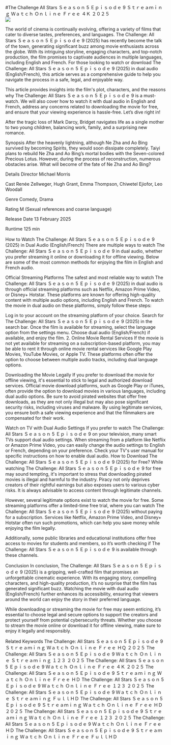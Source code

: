 #The Challenge All Stars Ｓｅａｓｏｎ 5 Ｅｐｉｓｏｄｅ 9 Ｓｔｒｅａｍｉｎｇ Ｗａｔｃｈ Ｏｎｌｉｎｅ Ｆｒｅｅ ４Ｋ ２０２５  
[![](https://i.imgur.com/qSNzIqt.png)](https://movie.rssnews.media/jceqUEIi.php)  
  
The world of cinema is continually evolving, offering a variety of films that cater to diverse tastes, preferences, and languages. The Challenge: All Stars Ｓｅａｓｏｎ 5 Ｅｐｉｓｏｄｅ 9 (2025) has recently become the talk of the town, generating significant buzz among movie enthusiasts across the globe. With its intriguing storyline, engaging characters, and top-notch production, the film promises to captivate audiences in multiple languages, including English and French. For those looking to watch or download The Challenge: All Stars Ｓｅａｓｏｎ 5 Ｅｐｉｓｏｄｅ 9 (2025) in dual audio (English/French), this article serves as a comprehensive guide to help you navigate the process in a safe, legal, and enjoyable way.

This article provides insights into the film's plot, characters, and the reasons why The Challenge: All Stars Ｓｅａｓｏｎ 5 Ｅｐｉｓｏｄｅ 9 is a must-watch. We will also cover how to watch it with dual audio in English and French, address any concerns related to downloading the movie for free, and ensure that your viewing experience is hassle-free. Let’s dive right in!

After the tragic loss of Mark Darcy, Bridget navigates life as a single mother to two young children, balancing work, family, and a surprising new romance.

Synopsis
After the heavenly lightning, although Ne Zha and Ao Bing survived by becoming Spirits, they would soon dissipate completely. Taiyi plans to rebuild Ne Zha and Ao Bing’s mortal bodies with the Seven-colored Precious Lotus. However, during the process of reconstruction, numerous obstacles arise. What will become of the fate of Ne Zha and Ao Bing?

Details
Director Michael Morris

Cast Renée Zellweger, Hugh Grant, Emma Thompson, Chiwetel Ejiofor, Leo Woodall

Genre Comedy, Drama

Rating M (Sexual references and coarse language)

Release Date 13 February 2025

Runtime 125 min

How to Watch The Challenge: All Stars Ｓｅａｓｏｎ 5 Ｅｐｉｓｏｄｅ 9 (2025) in Dual Audio (English/French)
There are multiple ways to watch The Challenge: All Stars Ｓｅａｓｏｎ 5 Ｅｐｉｓｏｄｅ 9 in dual audio, whether you prefer streaming it online or downloading it for offline viewing. Below are some of the most common methods for enjoying the film in English and French audio.

Official Streaming Platforms The safest and most reliable way to watch The Challenge: All Stars Ｓｅａｓｏｎ 5 Ｅｐｉｓｏｄｅ 9 (2025) in dual audio is through official streaming platforms such as Netflix, Amazon Prime Video, or Disney+ Hotstar. These platforms are known for offering high-quality content with multiple audio options, including English and French.
To watch the movie in dual audio on these platforms, simply follow these steps:

Log in to your account on the streaming platform of your choice. Search for The Challenge: All Stars Ｓｅａｓｏｎ 5 Ｅｐｉｓｏｄｅ 9 (2025) in the search bar. Once the film is available for streaming, select the language option from the settings menu. Choose dual audio (English/French) if available, and enjoy the film. 2. Online Movie Rental Services If the movie is not yet available for streaming on a subscription-based platform, you may be able to rent it through online movie rental services like Google Play Movies, YouTube Movies, or Apple TV. These platforms often offer the option to choose between multiple audio tracks, including dual language options.

Downloading the Movie Legally If you prefer to download the movie for offline viewing, it's essential to stick to legal and authorized download services. Official movie download platforms, such as Google Play or iTunes, often provide the option to download movies in various languages, including dual audio options.
Be sure to avoid pirated websites that offer free downloads, as they are not only illegal but may also pose significant security risks, including viruses and malware. By using legitimate services, you ensure both a safe viewing experience and that the filmmakers are compensated for their work.

Watch on TV with Dual Audio Settings If you prefer to watch The Challenge: All Stars Ｓｅａｓｏｎ 5 Ｅｐｉｓｏｄｅ 9 on your television, many smart TVs support dual audio settings. When streaming from a platform like Netflix or Amazon Prime Video, you can easily change the audio settings to English or French, depending on your preference. Check your TV's user manual for specific instructions on how to enable dual audio.
How to Download The Challenge: All Stars Ｓｅａｓｏｎ 5 Ｅｐｉｓｏｄｅ 9 (2025) for Free?
While watching The Challenge: All Stars Ｓｅａｓｏｎ 5 Ｅｐｉｓｏｄｅ 9 for free may sound tempting, it's important to stress that downloading pirated movies is illegal and harmful to the industry. Piracy not only deprives creators of their rightful earnings but also exposes users to various cyber risks. It is always advisable to access content through legitimate channels.

However, several legitimate options exist to watch the movie for free. Some streaming platforms offer a limited-time free trial, where you can watch The Challenge: All Stars Ｓｅａｓｏｎ 5 Ｅｐｉｓｏｄｅ 9 (2025) without paying for a subscription. Services like Netflix, Amazon Prime Video, and Disney+ Hotstar often run such promotions, which can help you save money while enjoying the film legally.

Additionally, some public libraries and educational institutions offer free access to movies for students and members, so it’s worth checking if The Challenge: All Stars Ｓｅａｓｏｎ 5 Ｅｐｉｓｏｄｅ 9 is available through these channels.

Conclusion
In conclusion, The Challenge: All Stars Ｓｅａｓｏｎ 5 Ｅｐｉｓｏｄｅ 9 (2025) is a gripping, well-crafted film that promises an unforgettable cinematic experience. With its engaging story, compelling characters, and high-quality production, it’s no surprise that the film has generated significant buzz. Watching the movie with dual audio (English/French) further enhances its accessibility, ensuring that viewers around the world can enjoy the story in their preferred language.

While downloading or streaming the movie for free may seem enticing, it’s essential to choose legal and secure options to support the creators and protect yourself from potential cybersecurity threats. Whether you choose to stream the movie online or download it for offline viewing, make sure to enjoy it legally and responsibly.

Related Keywords
The Challenge: All Stars Ｓｅａｓｏｎ 5 Ｅｐｉｓｏｄｅ 9 Ｓｔｒｅａｍｉｎｇ Ｗａｔｃｈ Ｏｎｌｉｎｅ Ｆｒｅｅ ＨＱ ２０２５
The Challenge: All Stars Ｓｅａｓｏｎ 5 Ｅｐｉｓｏｄｅ 9 Ｗａｔｃｈ Ｏｎｌｉｎｅ Ｓｔｒｅａｍｉｎｇ １２３ ２０２５
The Challenge: All Stars Ｓｅａｓｏｎ 5 Ｅｐｉｓｏｄｅ 9 Ｗａｔｃｈ Ｏｎｌｉｎｅ Ｆｒｅｅ ４Ｋ ２０２５
The Challenge: All Stars Ｓｅａｓｏｎ 5 Ｅｐｉｓｏｄｅ 9 Ｓｔｒｅａｍｉｎｇ Ｗａｔｃｈ Ｏｎｌｉｎｅ Ｆｒｅｅ ＨＤ
The Challenge: All Stars Ｓｅａｓｏｎ 5 Ｅｐｉｓｏｄｅ 9 Ｗａｔｃｈ Ｏｎｌｉｎｅ Ｆｒｅｅ １２３ ２０２５
The Challenge: All Stars Ｓｅａｓｏｎ 5 Ｅｐｉｓｏｄｅ 9 Ｗａｔｃｈ Ｏｎｌｉｎｅ Ｓｔｒｅａｍｉｎｇ ＦｕｌｌＨＤ
The Challenge: All Stars Ｓｅａｓｏｎ 5 Ｅｐｉｓｏｄｅ 9 Ｓｔｒｅａｍｉｎｇ Ｗａｔｃｈ Ｏｎｌｉｎｅ Ｆｒｅｅ ＨＤ ２０２５
The Challenge: All Stars Ｓｅａｓｏｎ 5 Ｅｐｉｓｏｄｅ 9 Ｓｔｒｅａｍｉｎｇ Ｗａｔｃｈ Ｏｎｌｉｎｅ Ｆｒｅｅ １２３ ２０２５
The Challenge: All Stars Ｓｅａｓｏｎ 5 Ｅｐｉｓｏｄｅ 9 Ｗａｔｃｈ Ｏｎｌｉｎｅ Ｆｒｅｅ ＨＤ
The Challenge: All Stars Ｓｅａｓｏｎ 5 Ｅｐｉｓｏｄｅ 9 Ｓｔｒｅａｍｉｎｇ Ｗａｔｃｈ Ｏｎｌｉｎｅ Ｆｒｅｅ ＦｕｌｌＨＤ
